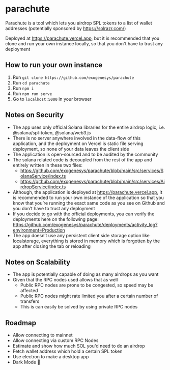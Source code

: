 # parachute

Parachute is a tool which lets you airdrop SPL tokens to a list of wallet addresses (potentially sponsored by https://solrazr.com/)

Deployed at https://parachute.vercel.app, but it is recommended that you clone and run your own instance locally, so that you don't have to trust any deployment

## How to run your own instance

1. Run `git clone https://github.com/exogenesys/parachute`
2. Run `cd parachute`
3. Run `npm i`
4. Run `npm run serve`
5. Go to `localhost:5000` in your browser

## Notes on Security

- The app uses only official Solana libraries for the entire airdrop logic, i.e. @solana/spl-token, @solana/web3.js
- There is no server anywhere involved in the data-flow of this application, and the deployment on Vercel is static file serving deployment, so none of your data leaves the client side
- The application is open-sourced and to be audited by the community
- The solana related code is decoupled from the rest of the app and entirely written in these two files:
  - https://github.com/exogenesys/parachute/blob/main/src/services/SolanaService/index.ts
  - https://github.com/exogenesys/parachute/blob/main/src/services/AirdropService/index.ts
- Although, the application is deployed at https://parachute.vercel.app, It is recommended to run your own instance of the application so that you know that you’re running the exact same code as you see on Github and you don’t have to trust any deployment
- If you decide to go with the official deployments, you can verify the deployments here on the following page: https://github.com/exogenesys/parachute/deployments/activity_log?environment=Production
- The app doesn’t use any persistent client side storage option like localstorage, everything is stored in memory which is forgotten by the app after closing the tab or reloading

## Notes on Scalability

- The app is potentially capable of doing as many airdrops as you want
- Given that the RPC nodes used allows that as well
  - Public RPC nodes are prone to be congested, so speed may be affected
  - Public RPC nodes might rate limited you after a certain number of transfers
  - This is can easily be solved by using private RPC nodes

## Roadmap

- Allow connecting to mainnet
- Allow connecting via custom RPC Nodes
- Estimate and show how much SOL you'd need to do an airdrop
- Fetch wallet address which hold a certain SPL token
- Use electron to make a desktop app
- Dark Mode 🌚
